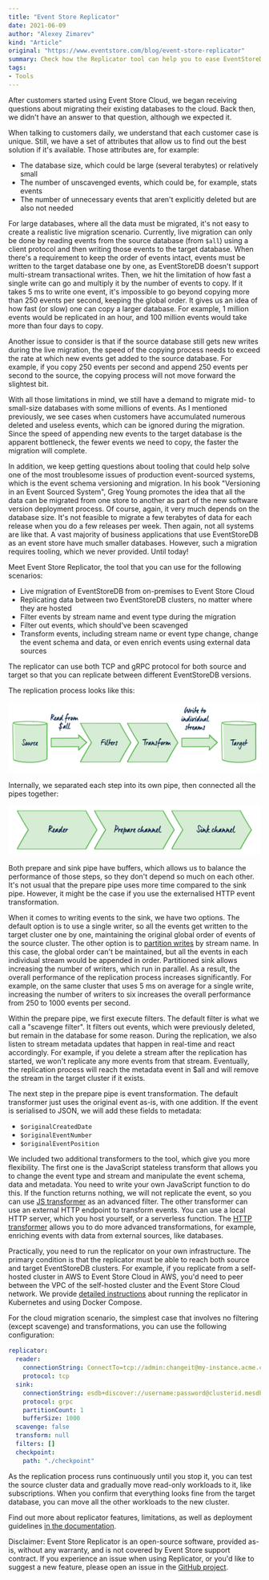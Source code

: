 ```yaml
---
title: "Event Store Replicator"
date: 2021-06-09
author: "Alexey Zimarev"
kind: "Article"
original: "https://www.eventstore.com/blog/event-store-replicator"
summary: Check how the Replicator tool can help you to ease EventStoreDB migration.
tags:
- Tools
---
```


After customers started using Event Store Cloud, we began receiving questions about migrating their existing databases to the cloud. Back then, we didn't have an answer to that question, although we expected it.

When talking to customers daily, we understand that each customer case is unique. Still, we have a set of attributes that allow us to find out the best solution if it's available. Those attributes are, for example:

*   The database size, which could be large (several terabytes) or relatively small
*   The number of unscavenged events, which could be, for example, stats events
*   The number of unnecessary events that aren't explicitly deleted but are also not needed

For large databases, where all the data must be migrated, it's not easy to create a realistic live migration scenario. Currently, live migration can only be done by reading events from the source database (from `$all`) using a client protocol and then writing those events to the target database. When there's a requirement to keep the order of events intact, events must be written to the target database one by one, as EventStoreDB doesn't support multi-stream transactional writes. Then, we hit the limitation of how fast a single write can go and multiply it by the number of events to copy. If it takes 5 ms to write one event, it's impossible to go beyond copying more than 250 events per second, keeping the global order. It gives us an idea of how fast (or slow) one can copy a larger database. For example, 1 million events would be replicated in an hour, and 100 million events would take more than four days to copy.

Another issue to consider is that if the source database still gets new writes during the live migration, the speed of the copying process needs to exceed the rate at which new events get added to the source database. For example, if you copy 250 events per second and append 250 events per second to the source, the copying process will not move forward the slightest bit.

With all those limitations in mind, we still have a demand to migrate mid- to small-size databases with some millions of events. As I mentioned previously, we see cases when customers have accumulated numerous deleted and useless events, which can be ignored during the migration. Since the speed of appending new events to the target database is the apparent bottleneck, the fewer events we need to copy, the faster the migration will complete.

In addition, we keep getting questions about tooling that could help solve one of the most troublesome issues of production event-sourced systems, which is the event schema versioning and migration. In his book "Versioning in an Event Sourced System", Greg Young promotes the idea that all the data can be migrated from one store to another as part of the new software version deployment process. Of course, again, it very much depends on the database size. It's not feasible to migrate a few terabytes of data for each release when you do a few releases per week. Then again, not all systems are like that. A vast majority of business applications that use EventStoreDB as an event store have much smaller databases. However, such a migration requires tooling, which we never provided. Until today!

Meet Event Store Replicator, the tool that you can use for the following scenarios:

*   Live migration of EventStoreDB from on-premises to Event Store Cloud
*   Replicating data between two EventStoreDB clusters, no matter where they are hosted
*   Filter events by stream name and event type during the migration
*   Filter out events, which should've been scavenged
*   Transform events, including stream name or event type change, change the event schema and data, or even enrich events using external data sources

The replicator can use both TCP and gRPC protocol for both source and target so that you can replicate between different EventStoreDB versions.

The replication process looks like this:

![Overview](./images/replicator/replicator-1.svg)

Internally, we separated each step into its own pipe, then connected all the pipes together:

![Overview](./images/replicator/replicator-2.svg)

Both prepare and sink pipe have buffers, which allows us to balance the performance of those steps, so they don't depend so much on each other. It's not usual that the prepare pipe uses more time compared to the sink pipe. However, it might be the case if you use the externalised HTTP event transformation.

When it comes to writing events to the sink, we have two options. The default option is to use a single writer, so all the events get written to the target cluster one by one, maintaining the original global order of events of the source cluster. The other option is to [partition writes](https://replicator.eventstore.org/docs/features/sinks/writers/) by stream name. In this case, the global order can't be maintained, but all the events in each individual stream would be appended in order. Partitioned sink allows increasing the number of writers, which run in parallel. As a result, the overall performance of the replication process increases significantly. For example, on the same cluster that uses 5 ms on average for a single write, increasing the number of writers to six increases the overall performance from 250 to 1000 events per second.

Within the prepare pipe, we first execute filters. The default filter is what we call a "scavenge filter". It filters out events, which were previously deleted, but remain in the database for some reason. During the replication, we also listen to stream metadata updates that happen in real-time and react accordingly. For example, if you delete a stream after the replication has started, we won't replicate any more events from that stream. Eventually, the replication process will reach the metadata event in $all and will remove the stream in the target cluster if it exists.

The next step in the prepare pipe is event transformation. The default transformer just uses the original event as-is, with one addition. If the event is serialised to JSON, we will add these fields to metadata:

*   `$originalCreatedDate`
*   `$originalEventNumber`
*   `$originalEventPosition`

We included two additional transformers to the tool, which give you more flexibility. The first one is the JavaScript stateless transform that allows you to change the event type and stream and manipulate the event schema, data and metadata. You need to write your own JavaScript function to do this. If the function returns nothing, we will not replicate the event, so you can use [JS transformer](https://replicator.eventstore.org/docs/features/transforms/js/) as an advanced filter. The other transformer can use an external HTTP endpoint to transform events. You can use a local HTTP server, which you host yourself, or a serverless function. The [HTTP transformer](https://replicator.eventstore.org/docs/features/transforms/http/) allows you to do more advanced transformations, for example, enriching events with data from external sources, like databases.

Practically, you need to run the replicator on your own infrastructure. The primary condition is that the replicator must be able to reach both source and target EventStoreDB clusters. For example, if you replicate from a self-hosted cluster in AWS to Event Store Cloud in AWS, you'd need to peer between the VPC of the self-hosted cluster and the Event Store Cloud network. We provide [detailed instructions](https://replicator.eventstore.org/docs/deployment/) about running the replicator in Kubernetes and using Docker Compose.

For the cloud migration scenario, the simplest case that involves no filtering (except scavenge) and transformations, you can use the following configuration:

```yaml
replicator:
  reader:
    connectionString: ConnectTo=tcp://admin:changeit@my-instance.acme.company:1113; HeartBeatTimeout=500; UseSslConnection=false;
    protocol: tcp
  sink:
    connectionString: esdb+discover://username:password@clusterid.mesdb.eventstore.cloud:2113
    protocol: grpc
    partitionCount: 1
    bufferSize: 1000
  scavenge: false
  transform: null
  filters: []
  checkpoint:
    path: "./checkpoint"
```

As the replication process runs continuously until you stop it, you can test the source cluster data and gradually move read-only workloads to it, like subscriptions. When you confirm that everything looks fine from the target database, you can move all the other workloads to the new cluster.

Find out more about replicator features, limitations, as well as deployment guidelines [in the documentation](https://replicator.eventstore.org/).

Disclaimer: Event Store Replicator is an open-source software, provided as-is, without any warranty, and is not covered by Event Store support contract. If you experience an issue when using Replicator, or you'd like to suggest a new feature, please open an issue in the [GitHub project](https://github.com/EventStore/replicator).
